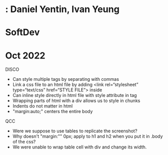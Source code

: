 # <div ID="success"></div>: Daniel Yentin, Ivan Yeung
# SoftDev
# Oct 2022

DISCO
* Can style multiple tags by separating with commas
* Link a css file to an html file by adding  <link rel=“stylesheet” type=“text/css” href=“STYLE FILE”> inside <head></head>
* Can inline style directly in html file with style attribute in tag
* Wrapping parts of html with a div allows us to style in chunks
* Indents do not matter in html
* "margin:auto;" centers the entire body


QCC
* Were we suppose to use tables to replicate the screenshot?
* Why doesn't "margin:"" 0px; apply to h1 and h2 when you put it in .body of the css?
* We were unable to wrap table cell with div and change its width.
